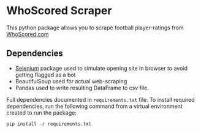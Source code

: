 # WhoScored Scraper
This python package allows you to scrape football player-ratings from [WhoScored.com](https://whoscored.com)

## Dependencies
* [Selenium](https://selenium-python.readthedocs.io/getting-started.html) package used to simulate opening site in browser to avoid getting flagged as a bot
* BeautifulSoup used for actual web-scraping
* Pandas used to write resulting DataFrame to csv file.

Full dependencies documented in `requirements.txt` file. To install required dependencies, run the following command from a virtual environment created to run the package:

```pip install -r requirements.txt```
